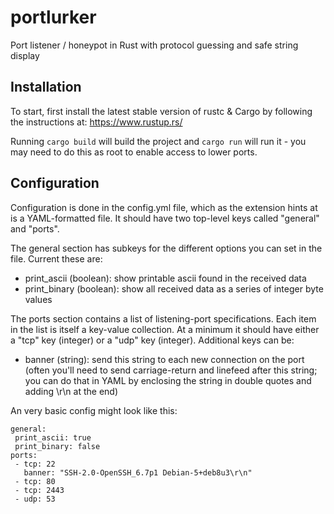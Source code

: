 # portlurker
Port listener / honeypot in Rust with protocol guessing and safe string display

## Installation
To start, first install the latest stable version of rustc & Cargo by following the instructions at: https://www.rustup.rs/

Running `cargo build` will build the project and `cargo run` will run it - you may need to do this as root to enable access to lower ports.

## Configuration
Configuration is done in the config.yml file, which as the extension hints at is a YAML-formatted file. It should have two top-level keys called "general" and "ports".

The general section has subkeys for the different options you can set in the file. Current these are:
 - print_ascii (boolean): show printable ascii found in the received data
 - print_binary (boolean): show all received data as a series of integer byte values

The ports section contains a list of listening-port specifications. Each item in the list is itself a key-value collection. At a minimum it should have either a "tcp" key (integer) or a "udp" key (integer). Additional keys can be:
 - banner (string): send this string to each new connection on the port (often you'll need to send carriage-return and linefeed after this string; you can do that in YAML by enclosing the string in double quotes and adding \r\n at the end)

An very basic config might look like this:
```
general:
 print_ascii: true
 print_binary: false
ports:
 - tcp: 22
   banner: "SSH-2.0-OpenSSH_6.7p1 Debian-5+deb8u3\r\n"
 - tcp: 80
 - tcp: 2443
 - udp: 53
```

